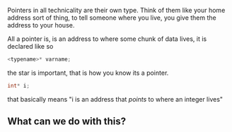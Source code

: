 Pointers in all technicality are their own type. Think of them like your home address sort of thing, to tell someone where you live, you give them the address to your house.

All a pointer is, is an address to where some chunk of data lives, it is declared like so

```c
<typename>* varname;
```
the star is important, that is how you know its a pointer.
```c
int* i;
```
that basically means "i is an address that *points* to where an integer lives" 

## What can we do with this?
